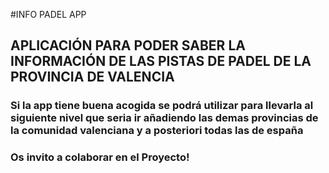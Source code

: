#INFO PADEL APP

## APLICACIÓN PARA PODER SABER LA INFORMACIÓN DE LAS PISTAS DE PADEL DE LA PROVINCIA DE VALENCIA

### Si la app tiene buena acogida se podrá utilizar para llevarla al siguiente nivel que seria ir añadiendo las demas provincias de la comunidad valenciana y a posteriori todas las de españa

### Os invito a colaborar en el Proyecto!
